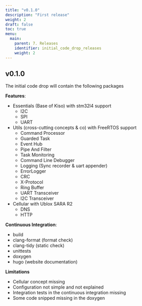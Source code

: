 ```yaml
---
title: "v0.1.0"
description: "First release"
weight: 2
draft: false
toc: true
menu:
  main:
    parent: 7. Releases
    identifier: initial_code_drop_releases
    weight: 2
---
```


## v0.1.0
The initial code drop will contain the following packages

**Features**:

* Essentials (Base of Kiso) with stm32l4 support
  * I2C
  * SPI
  * UART
* Utils (cross-cutting concepts & co) with FreeRTOS support
  * Command Processor
  * Guarded Task
  * Event Hub
  * Pipe And Filter
  * Task Monitoring
  * Command Line Debugger
  * Logging (Sync recorder & uart appender)
  * ErrorLogger
  * CRC
  * X-Protocol
  * Ring Buffer
  * UART Transceiver
  * I2C Transceiver
* Cellular with Ublox SARA R2
  * DNS
  * HTTP

**Continuous Integration**:

* build
* clang-format (format check)
* clang-tidy (static check)
* unittests
* doxygen
* hugo (website documentation)

**Limitations**

* Cellular concept missing
* Configuration not simple and not explained
* Integration tests in the continuous integration missing
* Some code snipped missing in the doxygen